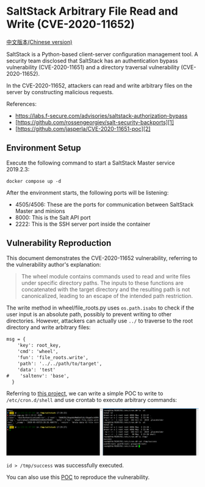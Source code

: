 # SaltStack Arbitrary File Read and Write (CVE-2020-11652)

[中文版本(Chinese version)](README.zh-cn.md)

SaltStack is a Python-based client-server configuration management tool. A security team disclosed that SaltStack has an authentication bypass vulnerability (CVE-2020-11651) and a directory traversal vulnerability (CVE-2020-11652).

In the CVE-2020-11652, attackers can read and write arbitrary files on the server by constructing malicious requests.

References:

- https://labs.f-secure.com/advisories/saltstack-authorization-bypass
- [https://github.com/rossengeorgiev/salt-security-backports][1]
- [https://github.com/jasperla/CVE-2020-11651-poc][2]

## Environment Setup

Execute the following command to start a SaltStack Master service 2019.2.3:

```
docker compose up -d
```

After the environment starts, the following ports will be listening:

- 4505/4506: These are the ports for communication between SaltStack Master and minions
- 8000: This is the Salt API port
- 2222: This is the SSH server port inside the container

## Vulnerability Reproduction

This document demonstrates the CVE-2020-11652 vulnerability, referring to the vulnerability author's explanation:

> The wheel module contains commands used to read and write files under specific directory paths. The inputs to these functions are concatenated with the target directory and the resulting path is not canonicalized, leading to an escape of the intended path restriction.

The write method in wheel/file_roots.py uses `os.path.isabs` to check if the user input is an absolute path, possibly to prevent writing to other directories. However, attackers can actually use `../` to traverse to the root directory and write arbitrary files:

```
msg = {
    'key': root_key,
    'cmd': 'wheel',
    'fun': 'file_roots.write',
    'path': '../../path/to/target',
    'data': 'test'
#    'saltenv': 'base',
  }
```

Referring to [this project][1], we can write a simple POC to write to `/etc/cron.d/shell` and use crontab to execute arbitrary commands:

![](1.png)

`id > /tmp/success` was successfully executed.

You can also use this [POC][2] to reproduce the vulnerability.

[1]: https://github.com/rossengeorgiev/salt-security-backports
[2]: https://github.com/jasperla/CVE-2020-11651-poc
